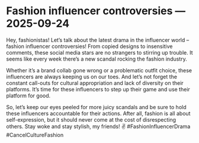 # Fashion influencer controversies — 2025-09-24

Hey, fashionistas! Let’s talk about the latest drama in the influencer world – fashion influencer controversies! From copied designs to insensitive comments, these social media stars are no strangers to stirring up trouble. It seems like every week there’s a new scandal rocking the fashion industry.

Whether it’s a brand collab gone wrong or a problematic outfit choice, these influencers are always keeping us on our toes. And let’s not forget the constant call-outs for cultural appropriation and lack of diversity on their platforms. It’s time for these influencers to step up their game and use their platform for good.

So, let’s keep our eyes peeled for more juicy scandals and be sure to hold these influencers accountable for their actions. After all, fashion is all about self-expression, but it should never come at the cost of disrespecting others. Stay woke and stay stylish, my friends! ✌️ #FashionInfluencerDrama #CancelCultureFashion